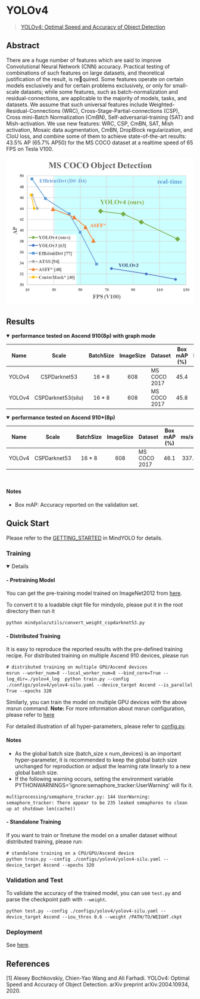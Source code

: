 # YOLOv4

> [YOLOv4: Optimal Speed and Accuracy of Object Detection](https://arxiv.org/pdf/2004.10934.pdf)

## Abstract
There are a huge number of features which are said to
improve Convolutional Neural Network (CNN) accuracy.
Practical testing of combinations of such features on large
datasets, and theoretical justification of the result, is required. Some features operate on certain models exclusively
and for certain problems exclusively, or only for small-scale
datasets; while some features, such as batch-normalization
and residual-connections, are applicable to the majority of
models, tasks, and datasets. We assume that such universal
features include Weighted-Residual-Connections (WRC),
Cross-Stage-Partial-connections (CSP), Cross mini-Batch
Normalization (CmBN), Self-adversarial-training (SAT)
and Mish-activation. We use new features: WRC, CSP,
CmBN, SAT, Mish activation, Mosaic data augmentation,
CmBN, DropBlock regularization, and CIoU loss, and combine some of them to achieve state-of-the-art results: 43.5%
AP (65.7% AP50) for the MS COCO dataset at a realtime speed of 65 FPS on Tesla V100.

<div align=center>
<img src="https://github.com/yuedongli1/images/raw/master/mindyolo20230509.png"/>
</div>

## Results

<details open markdown>
<summary><b>performance tested on Ascend 910(8p) with graph mode</b></summary>

| Name   |        Scale       | BatchSize | ImageSize | Dataset      | Box mAP (%) | Params |                Recipe                        | Download                                                                                                             |
|--------|        :---:       |   :---:   |   :---:   |--------------|    :---:    |  :---: |                :---:                         |        :---:       |
| YOLOv4 | CSPDarknet53       |  16 * 8   |    608    | MS COCO 2017 |    45.4     | 27.6M  | [yaml](./yolov4.yaml)         | [weights](https://download.mindspore.cn/toolkits/mindyolo/yolov4/yolov4-cspdarknet53_320e_map454-50172f93.ckpt)      |
| YOLOv4 | CSPDarknet53(silu) |  16 * 8   |    608    | MS COCO 2017 |    45.8     | 27.6M  | [yaml](./yolov4-silu.yaml)    | [weights](https://download.mindspore.cn/toolkits/mindyolo/yolov4/yolov4-cspdarknet53_silu_320e_map458-bdfc3205.ckpt) |
</details>

<details open markdown>
<summary><b>performance tested on Ascend 910*(8p)</b></summary>

| Name   |        Scale       | BatchSize | ImageSize | Dataset      | Box mAP (%) | ms/step | Params |                Recipe                        | Download                                                                                                             |
|--------|        :---:       |   :---:   |   :---:   |--------------|    :---:    |  :---:  |  :---: |                :---:                         |        :---:       |
| YOLOv4 | CSPDarknet53       |  16 * 8   |    608    | MS COCO 2017 |     46.1    | 337.25  | 27.6M  | [yaml](./yolov4.yaml)         | [weights](https://download-mindspore.osinfra.cn/toolkits/mindyolo/yolov4/yolov4-cspdarknet53_320e_map454-64b8506f-910v2.ckpt)      |
</details>

<br>

#### Notes

- Box mAP: Accuracy reported on the validation set.

## Quick Start

Please refer to the [GETTING_STARTED](https://github.com/mindspore-lab/mindyolo/blob/master/GETTING_STARTED.md) in MindYOLO for details.

### Training

<details open>

#### - Pretraining Model

You can get the pre-training model trained on ImageNet2012 from [here](https://download.mindspore.cn/model_zoo/r1.2/cspdarknet53_ascend_v120_imagenet2012_official_cv_bs64_top1acc7854_top5acc9428/cspdarknet53_ascend_v120_imagenet2012_official_cv_bs64_top1acc7854_top5acc9428.ckpt).

To convert it to a loadable ckpt file for mindyolo, please put it in the root directory then run it
```shell
python mindyolo/utils/convert_weight_cspdarknet53.py
```

#### - Distributed Training

It is easy to reproduce the reported results with the pre-defined training recipe. For distributed training on multiple Ascend 910 devices, please run
```shell
# distributed training on multiple GPU/Ascend devices
msrun --worker_num=8 --local_worker_num=8 --bind_core=True --log_dir=./yolov4_log  python train.py --config ./configs/yolov4/yolov4-silu.yaml --device_target Ascend --is_parallel True --epochs 320
```

Similarly, you can train the model on multiple GPU devices with the above msrun command.
**Note:** For more information about msrun configuration, please refer to [here](https://www.mindspore.cn/tutorials/experts/zh-CN/r2.3.1/parallel/msrun_launcher.html)

For detailed illustration of all hyper-parameters, please refer to [config.py](https://github.com/mindspore-lab/mindyolo/blob/master/mindyolo/utils/config.py).

#### Notes 
- As the global batch size  (batch_size x num_devices) is an important hyper-parameter, it is recommended to keep the global batch size unchanged for reproduction or adjust the learning rate linearly to a new global batch size.
- If the following warning occurs, setting the environment variable PYTHONWARNINGS='ignore:semaphore_tracker:UserWarning' will fix it.
```shell
multiprocessing/semaphore_tracker.py: 144 UserWarning: semaphore_tracker: There appear to be 235 leaked semaphores to clean up at shutdown len(cache))
```

#### - Standalone Training

If you want to train or finetune the model on a smaller dataset without distributed training, please run:

```shell
# standalone training on a CPU/GPU/Ascend device
python train.py --config ./configs/yolov4/yolov4-silu.yaml --device_target Ascend --epochs 320
```

</details>

### Validation and Test

To validate the accuracy of the trained model, you can use `test.py` and parse the checkpoint path with `--weight`.

```
python test.py --config ./configs/yolov4/yolov4-silu.yaml --device_target Ascend --iou_thres 0.6 --weight /PATH/TO/WEIGHT.ckpt
```

### Deployment

See [here](../../deploy/README.md).

## References

<!--- Guideline: Citation format should follow GB/T 7714. -->
[1] Alexey Bochkovskiy, Chien-Yao Wang and Ali Farhadi. YOLOv4: Optimal Speed and Accuracy of Object Detection. arXiv preprint arXiv:2004.10934, 2020.
